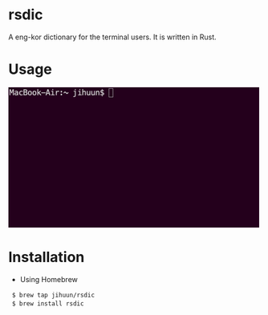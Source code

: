 # rsdic
A eng-kor dictionary for the terminal users. It is written in Rust.

# Usage
![usage](docs/imgs/usage_record.gif)  

# Installation

- Using Homebrew

```sh
 $ brew tap jihuun/rsdic
 $ brew install rsdic
```
